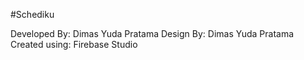 #Schediku

Developed By: Dimas Yuda Pratama
Design By: Dimas Yuda Pratama
Created using: Firebase Studio
